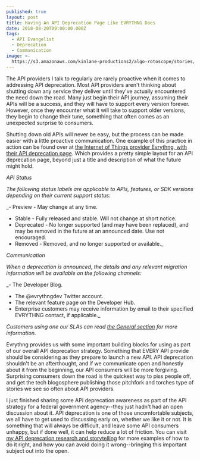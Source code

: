 ```yaml
---
published: true
layout: post
title: Having An API Deprecation Page Like EVRYTHNG Does
date: 2018-08-20T09:00:00.000Z
tags:
  - API Evangelist
  - Deprecation
  - Communication
image: >-
  https://s3.amazonaws.com/kinlane-productions2/algo-rotoscope/stories/catacombs_blue_circuit_3.jpg
---
```

<p></p>The API providers I talk to regularly are rarely proactive when it comes to addressing API deprecation. Most API providers aren't thinking about shutting down any service they deliver until they've actually encountered the need down the road. Many just begin their API journey, assuming their APIs will be a success, and they will have to support every version forever. However, once they encounter what it will take to support older versions, they begin to change their tune, something that often comes as an unexpected surprise to consumers.

Shutting down old APIs will never be easy, but the process can be made easier with a little proactive communication. One example of this practice in action can be found over at [the Internet of Things provider Evrythng, with their API deprecation page](https://developers.evrythng.com/docs/deprecation). Which provides a pretty simple layout for an API deprecation page, beyond just a title and description of what the future might hold.

_API Status_

_The following status labels are applicable to APIs, features, or SDK versions depending on their current support status:_

_- Preview - May change at any time.
- Stable - Fully released and stable. Will not change at short notice.
- Deprecated - No longer supported (and may have been replaced), and may be removed in the future at an announced date. Use not encouraged.
- Removed - Removed, and no longer supported or available._

_Communication_

_When a deprecation is announced, the details and any relevant migration information will be available on the following channels:_

_- The Developer Blog.
- The @evrythngdev Twitter account.
- The relevant feature page on the Developer Hub.
- Enterprise customers may receive information by email to their specified EVRYTHNG contact, if applicable._

_Customers using one our SLAs can read [the General section](https://evrythng.com/legal/sla/) for more information._

Evrythng provides us with some important building blocks for using as part of our overall API deprecation strategy. Something that EVERY API provide should be considering as they prepare to launch a new API. API deprecation shouldn't be an afterthought, and if we communicate open and honestly about it from the beginning, our API consumers will be more forgiving. Surprising consumers down the road is the quickest way to piss people off, and get the tech blogosphere publishing those pitchfork and torches type of stories we see so often about API providers.

I just finished sharing some API deprecation awareness as part of the API strategy for a federal government agency--they just hadn't had an open discussion about it. API deprecation is one of those uncomfortable subjects, we all have to get used to discussing early on, whether we like it or not. It is something that will always be difficult, and leave some API consumers unhappy, but if done well, it can help reduce a lot of friction. You can visit [my API deprecation research and storytelling](http://deprecation.apievangelist.com/) for more examples of how to do it right, and how you can avoid doing it wrong--bringing this important subject out into the open.
